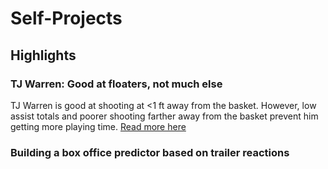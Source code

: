 # Self-Projects

<h2> 
Highlights
  </h2>

<h3>
  TJ Warren: Good at floaters, not much else
  </h3>

<p>
 
  TJ Warren is good at shooting at <1 ft away from the basket. However, low assist totals and poorer shooting farther away from the basket prevent him getting more playing time.  <a href="https://github.com/jhj2/Self-Projects/blob/master/BasketballAnalysis/TJWarren.md" title="Read more here">Read more here</a>
                                     
  </p>


<h3>
  Building a box office predictor based on trailer reactions
  </h3>
  
<p>
  
  </p>
  
